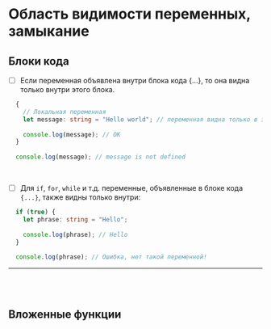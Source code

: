 # Область видимости переменных, замыкание

<h2>Блоки кода</h2>

- [ ] Если переменная объявлена внутри блока кода {...}, то она видна только внутри этого блока.

```typescript
  {
    // Локальная переменная
    let message: string = "Hello world"; // переменная видна только в этом блоке
  
    console.log(message); // OK
  }
  
  console.log(message); // message is not defined
```

<br>

- [ ] Для `if`, `for`, `while` и т.д. переменные, объявленные в блоке кода `{...}`, также видны только внутри:

```typescript
  if (true) {
    let phrase: string = "Hello";
  
    console.log(phrase); // Hello
  }
  
  console.log(phrase); // Ошибка, нет такой переменной!
```

<hr>
<br>
<br>

<h2>Вложенные функции</h2>

